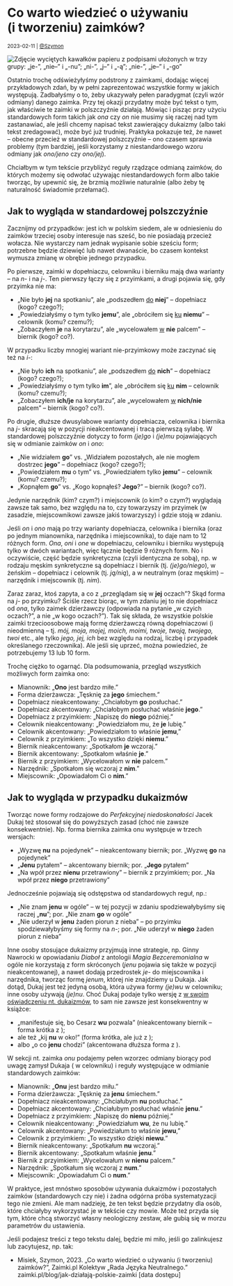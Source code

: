 # Co warto wiedzieć o używaniu (i tworzeniu) zaimków?

<small>2023-02-11 | [@Szymon](/@Szymon)</small>

![Zdjęcie wyciętych kawałków papieru z podpisami ułożonych w trzy grupy: „je-”, „nie–” i „-nu”; „ni-”, „j–” i „-ą”; „nie-”, „je–” i „-go”](/img-local/blog/zaimki-wycinanki.jpg)

Ostatnio trochę odświeżyłyśmy podstrony z zaimkami, dodając więcej przykładowych zdań, 
by w pełni zaprezentować wszystkie formy w jakich występują.
Zadbałyśmy o to, żeby ukazywały pełen paradygmat (czyli wzór odmiany) danego zaimka.
Przy tej okazji przydatny może być tekst o tym, jak właściwie te zaimki w polszczyźnie działają.
Mówiąc i pisząc przy użyciu standardowych form takich jak _ona_ czy _on_ nie musimy się raczej nad tym zastanawiać,
ale jeśli chcemy napisać tekst zawierający dukaizmy (albo taki tekst zredagować), może być już trudniej.
Praktyka pokazuje też, że nawet – obecne przecież w standardowej polszczyźnie – ono czasem sprawia problemy
(tym bardziej, jeśli korzystamy z niestandardowego wzoru odmiany jak _ono/jeno_ czy _ono/jej_).

Chciałbym w tym tekście przybliżyć reguły rządzące odmianą zaimków,
do których możemy się odwołać używając niestandardowych form albo takie tworząc, by upewnić się,
że brzmią możliwie naturalnie (albo żeby tę naturalność świadomie przełamać).

## Jak to wygląda w standardowej polszczyźnie

Zacznijmy od przypadków: jest ich w polskim siedem, ale w odniesieniu do zaimków trzeciej osoby
interesuje nas sześć, bo nie posiadają przecież wołacza. Nie wystarczy nam jednak wypisanie sobie sześciu form;
potrzebne będzie dziewięć lub nawet dwanaście, bo czasem kontekst wymusza zmianę w obrębie jednego przypadku.

Po pierwsze, zaimki w dopełniaczu, celowniku i bierniku mają dwa warianty – na _n-_ i na _j-_.
Ten pierwszy łączy się z przyimkami, a drugi pojawia się, gdy przyimka nie ma:

- „Nie było **jej** na spotkaniu”, ale „podszedłem <u>do</u> **niej**” – dopełniacz (kogo? czego?);
- „Powiedziałyśmy o tym tylko **jemu**”, ale „obróciłem się <u>ku</u> **niemu**” – celownik (komu? czemu?);
- „Zobaczyłem **je** na korytarzu”, ale „wycelowałem <u>w</u> **nie** palcem” – biernik (kogo? co?).

W przypadku liczby mnogiej wariant nie-przyimkowy może zaczynać się też na _i-_:

- „Nie było **ich** na spotkaniu”, ale „podszedłem <u>do</u> **nich**” – dopełniacz (kogo? czego?);
- „Powiedziałyśmy o tym tylko **im**”, ale „obróciłem się <u>ku</u> **nim** – celownik (komu? czemu?);
- „Zobaczyłem **ich/je** na korytarzu”, ale „wycelowałem <u>w</u> **nich/nie** palcem” – biernik (kogo? co?).

Po drugie, dłuższe dwusylabowe warianty dopełniacza, celownika i biernika na _j-_
skracają się w pozycji nieakcentowanej i tracą pierwszą sylabę.
W standardowej polszczyźnie dotyczy to form _(je)go_ i _(je)mu_ pojawiających się w odmianie zaimków _on_ i _ono_:

- „Nie widziałem **go**” vs. „Widziałem pozostałych, ale nie mogłem dostrzec **jego**” – dopełniacz (kogo? czego?);
- „Powiedziałem **mu** o tym” vs. „Powiedziałem tylko **jemu**” – celownik (komu? czemu?);
- „Kopnąłem **go**” vs. „Kogo kopnąłeś? **Jego**?” – biernik (kogo? co?).

Jedynie narzędnik (kim? czym?) i miejscownik (o kim? o czym?) wyglądają zawsze tak samo,
bez względu na to, czy towarzyszy im przyimek (w zasadzie, miejscownikowi zawsze jakiś towarzyszy) i gdzie stoją w zdaniu.

Jeśli _on_ i _ono_ mają po trzy warianty dopełniacza, celownika i biernika (oraz po jednym mianownika, narzędnika i miejscownika),
to daje nam to 12 różnych form. _Ona_, _oni_ i _one_ w dopełniaczu, celowniku i bierniku występują tylko w dwóch wariantach,
więc łącznie będzie 9 różnych form. No i oczywiście, część będzie synkretyczna (czyli identyczna ze sobą),
np. w rodzaju męskim synkretyczne są dopełniacz i biernik (tj. _(je)go/niego_),
w żeńskim – dopełniacz i celownik (tj. _ją/nią_), a w neutralnym (oraz męskim) – narzędnik i miejscownik (tj. _nim_).

Zaraz zaraz, ktoś zapyta, a co z „przeglądam się w **jej** oczach”?
Skąd forma na _j-_ po przyimku? Ściśle rzecz biorąc, w tym zdaniu jej to nie dopełniacz od _ona_,
tylko zaimek dzierżawczy (odpowiada na pytanie „w czyich oczach?”, a nie „w kogo oczach?”).
Tak się składa, że wszystkie polskie zaimki trzecioosobowe mają formę dzierżawczą równą dopełniaczowi
(i nieodmienną – tj. _mój, moja, mojej, moich, moimi, twoje, twoją, twojego, twoi_ etc.,
ale tylko _jego, jej, ich_ bez względu na rodzaj, liczbę i przypadek określanego rzeczownika).
Ale jeśli się uprzeć, można powiedzieć, że potrzebujemy 13 lub 10 form.

Trochę ciężko to ogarnąć. Dla podsumowania, przegląd wszystkich możliwych form zaimka ono:

- Mianownik: „**Ono** jest bardzo miłe.”
- Forma dzierżawcza: „Tęsknię za **jego** śmiechem.”
- Dopełniacz nieakcentowany: „Chciałobym **go** posłuchać.”
- Dopełniacz akcentowany: „Chciałobym posłuchać właśnie **jego**.”
- Dopełniacz z przyimkiem: „Napiszę do **niego** później.”
- Celownik nieakcentowany: „Powiedziałom mu, że **je** lubię.”
- Celownik akcentowany: „Powiedziałom to właśnie **jemu**,”
- Celownik z przyimkiem: „To wszystko dzięki **niemu**.”
- Biernik nieakcentowany: „Spotkałom **je** wczoraj.”
- Biernik akcentowany: „Spotkałom właśnie **je**.”
- Biernik z przyimkiem: „Wycelowałom w **nie** palcem.”
- Narzędnik: „Spotkałom się wczoraj z **nim**.”
- Miejscownik: „Opowiadałom Ci o **nim**.”

## Jak to wygląda w przypadku dukaizmów

Tworząc nowe formy rodzajowe do _Perfekcyjnej niedoskonałości_ Jacek Dukaj też stosował się do powyższych zasad
(choć nie zawsze konsekwentnie). Np. forma biernika zaimka onu występuje w trzech wersjach:

- „Wyzwę **nu** na pojedynek” – nieakcentowany biernik; por. „Wyzwę **go** na pojedynek”
- „**Jenu** pytałem” – akcentowany biernik; por. „**Jego** pytałem”
- „Na wpół przez **nienu** przetrawiony” – biernik z przyimkiem; por. „Na wpół przez **niego** przetrawiony”

Jednocześnie pojawiają się odstępstwa od standardowych reguł, np.:

- „Nie znam **jenu** w ogóle” – w tej pozycji w zdaniu spodziewałybyśmy się raczej „**nu**”; por. „Nie znam **go** w ogóle”
- „Nie uderzył w **jenu** żaden piorun z nieba” – po przyimku spodziewałybyśmy się formy na _n-_; por. „Nie uderzył w **niego** żaden piorun z nieba”

Inne osoby stosujące dukaizmy przyjmują inne strategie, np. Ginny Nawrocki w opowiadaniu _Diaboł_ z antologii _Magia Bezceremonialna_
w ogóle nie korzystają z form skróconych (_jenu_ pojawia się także w pozycji nieakcentowanej),
a nawet dodają przedrostek _je-_ do miejscownika i narzędnika, tworząc formę _jenum_, której nie znajdziemy u Dukaja.
Jak dotąd, Dukaj jest też jedyną osobą, która używa formy _(je)wu_ w celowniku; inne osoby używają _(je)nu_.
Choć Dukaj podaje tylko wersję z <w> [w swoim oświadczeniu nt. dukaizmów](https://www.facebook.com/wydawnictwoliterackie/posts/pfbid02F3B9grQr7fDugGRB1Ne4AXrcf43PRhcXrvGc86TXJRmEGbGXFEqKnyeaSodaAC69l),
to sam nie zawsze jest konsekwentny w książce:

- „manifestuje się, bo Cesarz **wu** pozwala” (nieakcentowany biernik – forma krótka z <w>);
- ale też „kij **nu** w oko!” (forma krótka, ale już  z <n>);
- albo „o co **jenu** chodzi” (akcentowana dłuższa forma z <n>).

W sekcji nt. zaimka _onu_ podajemy pełen wzorzec odmiany biorący pod uwagę zamysł Dukaja (<w> w celowniku)
i reguły występujące w odmianie standardowych zaimków:

- Mianownik: „**Onu** jest bardzo miłu.”
- Forma dzierżawcza: „Tęsknię za **jenu** śmiechem.”
- Dopełniacz nieakcentowany: „Chciałubym **nu** posłuchać.”
- Dopełniacz akcentowany: „Chciałubym posłuchać właśnie **jenu**.”
- Dopełniacz z przyimkiem: „Napiszę do **nienu** później.”
- Celownik nieakcentowany: „Powiedziałum **wu**, że nu lubię.”
- Celownik akcentowany: „Powiedziałum to właśnie **jewu**,”
- Celownik z przyimkiem: „To wszystko dzięki **niewu**.”
- Biernik nieakcentowany: „Spotkałum **nu** wczoraj.”
- Biernik akcentowany: „Spotkałum właśnie **jenu**.”
- Biernik z przyimkiem: „Wycelowałum w **nienu** palcem.”
- Narzędnik: „Spotkałum się wczoraj z **num**.”
- Miejscownik: „Opowiadałum Ci o **num**.”

W praktyce, jest mnóstwo sposobów używania dukaizmów i pozostałych zaimków (standardowych czy nie)
i żadna odgórna próba systematyzacji tego nie zmieni. Ale mam nadzieję, że ten tekst będzie przydatny dla osób,
które chciałyby wykorzystać je w tekście czy mowie. Może też przyda się tym, które chcą stworzyć własny neologiczny zestaw,
ale gubią się w morzu parametrów du ustawienia.

Jeśli podajesz treści z tego tekstu dalej, będzie mi miło, jeśli go zalinkujesz lub zacytujesz, np. tak:

 - Misiek, Szymon, 2023. „Co warto wiedzieć o używaniu (i tworzeniu) zaimków?”, Zaimki.pl Kolektyw „Rada Języka Neutralnego.” zaimki.pl/blog/jak-działają-polskie-zaimki \[data dostępu]
